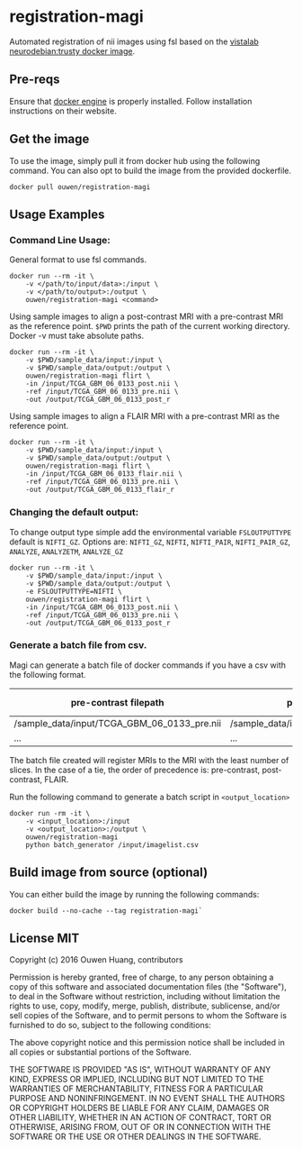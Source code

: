 # registration-magi
Automated registration of nii images using fsl based on the [vistalab neurodebian:trusty docker image](https://github.com/vistalab/docker/tree/master/fsl/fsl-v5.0).

## Pre-reqs
Ensure that [docker engine](https://docs.docker.com/engine/installation/) is properly installed. Follow installation instructions on their website.

## Get the image
To use the image, simply pull it from docker hub using the following command. You can also opt to build the image from the provided dockerfile.
```
docker pull ouwen/registration-magi
```

## Usage Examples

### Command Line Usage:

General format to use fsl commands.
```
docker run --rm -it \
    -v </path/to/input/data>:/input \
    -v </path/to/output>:/output \
    ouwen/registration-magi <command>
```

Using sample images to align a post-contrast MRI with a pre-contrast MRI as the reference point.
`$PWD` prints the path of the current working directory. Docker -v must take absolute paths.

```
docker run --rm -it \
    -v $PWD/sample_data/input:/input \
    -v $PWD/sample_data/output:/output \
    ouwen/registration-magi flirt \
    -in /input/TCGA_GBM_06_0133_post.nii \
    -ref /input/TCGA_GBM_06_0133_pre.nii \
    -out /output/TCGA_GBM_06_0133_post_r
```

Using sample images to align a FLAIR MRI with a pre-contrast MRI as the reference point.
```
docker run --rm -it \
    -v $PWD/sample_data/input:/input \
    -v $PWD/sample_data/output:/output \
    ouwen/registration-magi flirt \
    -in /input/TCGA_GBM_06_0133_flair.nii \
    -ref /input/TCGA_GBM_06_0133_pre.nii \
    -out /output/TCGA_GBM_06_0133_flair_r
```

### Changing the default output:

To change output type simple add the environmental variable `FSLOUTPUTTYPE` default is `NIFTI_GZ`.
Options are: `NIFTI_GZ`, `NIFTI`, `NIFTI_PAIR`, `NIFTI_PAIR_GZ`, `ANALYZE`, `ANALYZETM`, `ANALYZE_GZ`
```
docker run --rm -it \
    -v $PWD/sample_data/input:/input \
    -v $PWD/sample_data/output:/output \
    -e FSLOUTPUTTYPE=NIFTI \
    ouwen/registration-magi flirt \
    -in /input/TCGA_GBM_06_0133_post.nii \
    -ref /input/TCGA_GBM_06_0133_pre.nii \
    -out /output/TCGA_GBM_06_0133_post_r
```

### Generate a batch file from csv.
Magi can generate a batch file of docker commands if you have a csv with the following format.

| pre-contrast filepath                       | post-contrast filepath                       | FLAIR filepath                                | output filepath     | output base filename   |
|---------------------------------------------|----------------------------------------------|-----------------------------------------------|---------------------| -----------------------|
| /sample_data/input/TCGA_GBM_06_0133_pre.nii | /sample_data/input/TCGA_GBM_06_0133_post.nii | /sample_data/input/TCGA_GBM_06_0133_flair.nii | /sample_data/output | TCGA_GBM_06_0133       |
| ...                                         | ...                                          | ...                                           | ...                 | ...                    |


The batch file created will register MRIs to the MRI with the least number of slices.
In the case of a tie, the order of precedence is: pre-contrast, post-contrast, FLAIR.

Run the following command to generate a batch script in `<output_location>`
```
docker run -rm -it \
    -v <input_location>:/input
    -v <output_location>:/output \
    ouwen/registration-magi
    python batch_generator /input/imagelist.csv
```

## Build image from source (optional)
You can either build the image by running the following commands:
```
docker build --no-cache --tag registration-magi`
```

## License MIT

Copyright (c) 2016 Ouwen Huang, contributors

Permission is hereby granted, free of charge, to any person
obtaining a copy of this software and associated documentation
files (the "Software"), to deal in the Software without
restriction, including without limitation the rights to use,
copy, modify, merge, publish, distribute, sublicense, and/or sell
copies of the Software, and to permit persons to whom the
Software is furnished to do so, subject to the following
conditions:

The above copyright notice and this permission notice shall be
included in all copies or substantial portions of the Software.

THE SOFTWARE IS PROVIDED "AS IS", WITHOUT WARRANTY OF ANY KIND,
EXPRESS OR IMPLIED, INCLUDING BUT NOT LIMITED TO THE WARRANTIES
OF MERCHANTABILITY, FITNESS FOR A PARTICULAR PURPOSE AND
NONINFRINGEMENT. IN NO EVENT SHALL THE AUTHORS OR COPYRIGHT
HOLDERS BE LIABLE FOR ANY CLAIM, DAMAGES OR OTHER LIABILITY,
WHETHER IN AN ACTION OF CONTRACT, TORT OR OTHERWISE, ARISING
FROM, OUT OF OR IN CONNECTION WITH THE SOFTWARE OR THE USE OR
OTHER DEALINGS IN THE SOFTWARE.
